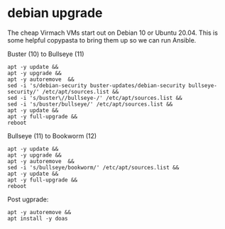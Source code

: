 # debian upgrade

The cheap Virmach VMs start out on Debian 10 or Ubuntu 20.04. This is some helpful copypasta to bring them up so we can run Ansible.

Buster (10) to Bullseye (11)
```shell
apt -y update &&
apt -y upgrade &&
apt -y autoremove  &&
sed -i 's/debian-security buster-updates/debian-security bullseye-security/' /etc/apt/sources.list &&
sed -i 's/buster\//bullseye-/' /etc/apt/sources.list &&
sed -i 's/buster/bullseye/' /etc/apt/sources.list &&
apt -y update &&
apt -y full-upgrade &&
reboot

```
Bullseye (11) to Bookworm (12)

```shell
apt -y update &&
apt -y upgrade &&
apt -y autoremove  &&
sed -i 's/bullseye/bookworm/' /etc/apt/sources.list &&
apt -y update &&
apt -y full-upgrade &&
reboot

```

Post ugprade:

```shell
apt -y autoremove &&
apt install -y doas

```